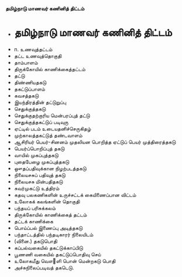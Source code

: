 **தமிழ்நாடு மாணவர் கணினித் திட்டம்**
- # தமிழ்நாடு மாணவர் கணினித் திட்டம்
- n. உணவுத்தட்டம்
- தட்ட உணவுத்தொகுதி
- தாம்பாளம்
- திருக்கோயில் காணிக்கைத்தட்டம்
- தட்டு
- திண்ணியதகடு
- தகட்டுப்பாளம்
- கவசத்தகடு
- இயந்திரத்தின் தட்டுறுப்பு
- செதுக்குத்தகடு
- செதுக்குதற்குரிய மென்பரப்புத் தட்டு
- செதுக்குத்தகட்டுப் படிவுரு
- ஏட்டில் படம் உடையதனிச்செருகிதழ்
- முற்காலத்தகட்டுத் தண்டவாளம்
- ஆசிரியர் பெயர்-சினனம் முதலியன பொறித்த ஏட்டுப் பெயர் முத்திரைத்தகடு
- பெயர்ப்பொறிப்புத் தகடு
- வாயில் முகப்புத்தகடு
- புதைபேழை முகப்புத்தகடு
- ஔதப்பதிவுக்கான நிழற்படத்தகடு
- நிலையசசுப் பதிவுத் தகடு
- நிலையசசு மின்பதிதகடு
- சுவர்முகட்டு உத்திரம்
- கதவு பலகணிகளின் உருச்சட்டக் கையிணைப்பான விட்டம்
- உலோகக் கலங்களின் தொகுதி
- பந்தயப் பரிசுக்கலம்
- திருக்கோயில் காணிக்கைத் தட்டம்
- தட்டக் காணிக்கை
- பொய்ப்பல் இணைப்பு அடித்தகடு
- பந்தாட்டத்தில் பந்தடிகாரர் நிலையிடம்
- (வினை.) தகடுபொதி
- கப்பல்வகையில் தகட்டுக்காப்பிடு
- பூணணி வகையில் தகட்டுப்பொதிவு செய்
- உலோகமீது வௌ஢ளி பொன் மென்றகடு பொதி
- அச்சுநிலைப்படிவத் தகடெடு.

